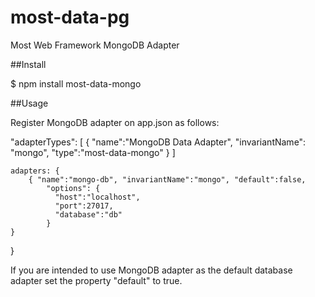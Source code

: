 most-data-pg
===========

Most Web Framework MongoDB Adapter

##Install

$ npm install most-data-mongo

##Usage

Register MongoDB adapter on app.json as follows:

  "adapterTypes": [
        { "name":"MongoDB Data Adapter", "invariantName": "mongo", "type":"most-data-mongo" }
    ]
    
    adapters: {
        { "name":"mongo-db", "invariantName":"mongo", "default":false,
            "options": {
              "host":"localhost",
              "port":27017,
              "database":"db"
            }
    }
}

If you are intended to use MongoDB adapter as the default database adapter set the property "default" to true. 
